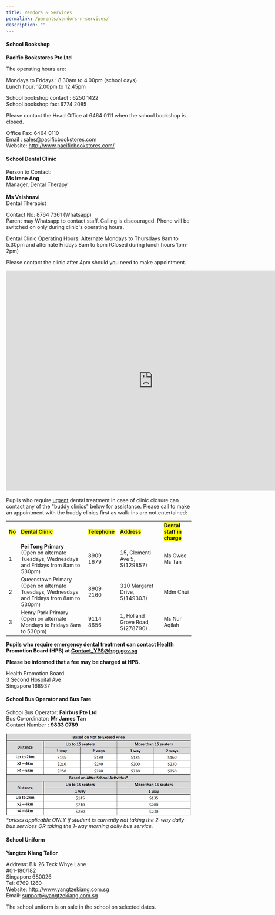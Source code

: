 ```yaml
---
title: Vendors & Services
permalink: /parents/vendors-n-services/
description: ""
---
```

<h4><strong>School Bookshop</strong></h4>
<p><strong>Pacific Bookstores Pte Ltd</strong></p>
<p>The operating hours are:</p>
<p>Mondays to Fridays : 8.30am to 4.00pm (school days)<br>Lunch hour: 12.00pm to 12.45pm</p>
<p>School bookshop contact : 6250 1422<br>School bookshop fax: 6774 2085</p>
<p>Please contact the Head Office at 6464 0111 when the school bookshop is closed.</p>
<p>Office Fax: 6464 0110<br>Email :&nbsp;<a href="mailto:sales@pacificbookstores.com" target="">sales@pacificbookstores.com</a><br>Website:&nbsp;<a href="http://www.pacificbookstores.com/" target="_blank" rel="noopener">http://www.pacificbookstores.com/</a></p>
<h4><strong>School Dental Clinic</strong></h4>
<p>Person to Contact:&nbsp;<br><strong>Ms Irene Ang</strong><br>Manager, Dental Therapy<br><br><strong>Ms Vaishnavi</strong><br>Dental Therapist</p>
<p>Contact No:&nbsp;8764 7361 (Whatsapp)<br>Parent may Whatsapp to contact staff. Calling is discouraged.&nbsp;Phone will be switched on only during clinic's operating hours.</p>
<p>Dental Clinic Operating Hours:&nbsp;Alternate Mondays to Thursdays 8am to 5.30pm and alternate Fridays 8am to 5pm (Closed during lunch hours 1pm-2pm)&nbsp;</p>
<p>Please contact the clinic after 4pm should you need to make appointment.</p>
<p><iframe src="https://calendar.google.com/calendar/embed?src=c_73734lpk10n98pit407sisl2ac%40group.calendar.google.com&amp;ctz=Asia%2FSingapore" width="800" height="600" frameborder="0" scrolling="no"></iframe></p>
<p>Pupils who require&nbsp;<u>urgent</u>&nbsp;dental treatment in case of clinic closure can contact any of the "buddy clinics" below for assistance. Please call to make an appointment with the buddy clinics first as walk-ins are not entertained:</p>
<table>
<tbody>
<tr>
<th style="text-align: left;"><span style="background-color: #ffff00;">No</span></th>
<th style="text-align: left;"><span style="background-color: #ffff00;">Dental Clinic</span></th>
<th style="text-align: left;"><span style="background-color: #ffff00;">Telephone</span></th>
<th style="text-align: left;"><span style="background-color: #ffff00;">Address</span></th>
<th style="text-align: left;"><span style="background-color: #ffff00;">Dental staff in charge</span></th>
</tr>
<tr>
<td>1</td>
<td><strong>Pei Tong Primary</strong><br>(Open on alternate Tuesdays, Wednesdays and Fridays from 8am to 530pm)</td>
<td>8909 1679</td>
<td>15, Clementi Ave 5, S(129857)</td>
<td>Ms Gwee<br>Ms Tan</td>
</tr>
<tr>
<td>2</td>
<td>Queenstown Primary<br>(Open on alternate Tuesdays, Wednesdays and Fridays from 8am to 530pm)</td>
<td>8909 2160</td>
<td>310 Margaret Drive, S(149303)</td>
<td>Mdm Chui</td>
</tr>
<tr>
<td>3</td>
<td>Henry Park Primary<br>(Open on alternate Mondays to Fridays 8am to 530pm)</td>
<td>9114 8656</td>
<td>1, Holland Grove Road, S(278790)</td>
<td>Ms Nur Aqilah</td>
</tr>
</tbody>
</table>
<p><strong>Pupils who require emergency dental treatment can contact Health Promotion Board (HPB) at <a href="mailto:Contact_YPS@hpg.gov.sg">Contact_YPS@hpg.gov.sg</a><br></strong></p>
<p><strong>Please be informed that a fee may be charged at HPB.</strong></p>
<p>Health Promotion Board<br>3 Second Hospital Ave<br>Singapore 168937</p>

<section id="school-bus-operator-and-bus-fare">
<h4><strong>School Bus Operator and Bus Fare</strong></h4>
<p>School Bus Operator: <b>Fairbus Pte Ltd</b>
<br>Bus Co-ordinator: <b>Mr James Tan</b><br>
Contact Number : <b>9833 0789</b></p>
</section>

![](/images/2023/schbusservices2023.JPG)
<i>*prices applicable ONLY if student is currently not taking the 2-way daily bus services OR taking the 1-way morning daily bus service.</i>
<h4><strong>School Uniform</strong></h4>
<p><strong>Yangtze Kiang Tailor</strong></p>
<p>Address: Blk 26 Teck Whye Lane&nbsp;<br>#01-180/182&nbsp;<br>Singapore 680026<br>Tel: 6769 1260<br>Website:&nbsp;<a href="http://www.yangtzekiang.com.sg/" target="_blank" rel="noopener">http://www.yangtzekiang.com.sg</a><br>Email:&nbsp;<a href="mailto:support@yangtzekiang.com.sg" target="">support@yangtzekiang.com.sg</a></p>
<p>The school uniform is on sale in the school on selected dates.</p>